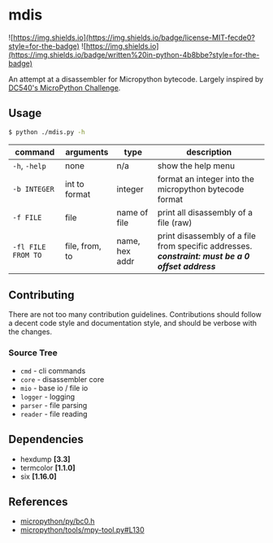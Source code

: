# mdis
![https://img.shields.io](https://img.shields.io/badge/license-MIT-fecde0?style=for-the-badge) ![https://img.shields.io](https://img.shields.io/badge/written%20in-python-4b8bbe?style=for-the-badge)

An attempt at a disassembler for Micropython bytecode.
Largely inspired by [DC540's MicroPython Challenge](https://github.com/mytechnotalent/dc540-0x00002).

## Usage

```bash
$ python ./mdis.py -h
```

| command | arguments | type | description |
|---------|-----------|------|-------------|
| `-h`, `-help` | none | n/a | show the help menu |
| `-b INTEGER`|  int to format | integer | format an integer into the micropython bytecode format |
| `-f FILE` | file | name of file | print all disassembly of a file (raw) |
| `-fl FILE FROM TO` | file, from, to | name, hex addr | print disassembly of a file from specific addresses. ***constraint: must be a 0 offset address*** |


## Contributing
There are not too many contribution guidelines. Contributions should follow a decent code style and documentation style, and should be verbose with the changes.

### Source Tree
* `cmd` - cli commands
* `core` - disassembler core
* `mio` - base io / file io
* `logger` - logging
* `parser` - file parsing
* `reader` - file reading

## Dependencies
* hexdump **[3.3]**
* termcolor **[1.1.0]**
* six **[1.16.0]**

## References
* [micropython/py/bc0.h](https://github.com/micropython/micropython/blob/master/py/bc0.h)
* [micropython/tools/mpy-tool.py#L130](https://github.com/micropython/micropython/blob/605b74f390e1ce9acdbca32d0b3215d37b96852e/tools/mpy-tool.py#L130)
